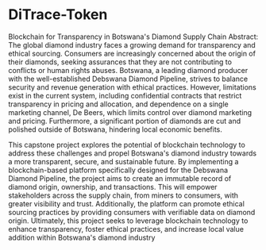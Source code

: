 # DiTrace-Token
Blockchain for Transparency in Botswana's Diamond Supply Chain
Abstract: The global diamond industry faces a growing demand for transparency and ethical sourcing. Consumers are increasingly concerned about the origin of their diamonds, seeking assurances that they are not contributing to conflicts or human rights abuses. Botswana, a leading diamond producer with the well-established Debswana Diamond Pipeline, strives to balance security and revenue generation with ethical practices. However, limitations exist in the current system, including confidential contracts that restrict transparency in pricing and allocation, and dependence on a single marketing channel, De Beers, which limits control over diamond marketing and pricing. Furthermore, a significant portion of diamonds are cut and polished outside of Botswana, hindering local economic benefits.

This capstone project explores the potential of blockchain technology to address these challenges and propel Botswana's diamond industry towards a more transparent, secure, and sustainable future. By implementing a blockchain-based platform specifically designed for the Debswana Diamond Pipeline, the project aims to create an immutable record of diamond origin, ownership, and transactions. This will empower stakeholders across the supply chain, from miners to consumers, with greater visibility and trust. Additionally, the platform can promote ethical sourcing practices by providing consumers with verifiable data on diamond origin. Ultimately, this project seeks to leverage blockchain technology to enhance transparency, foster ethical practices, and increase local value addition within Botswana's diamond industry
